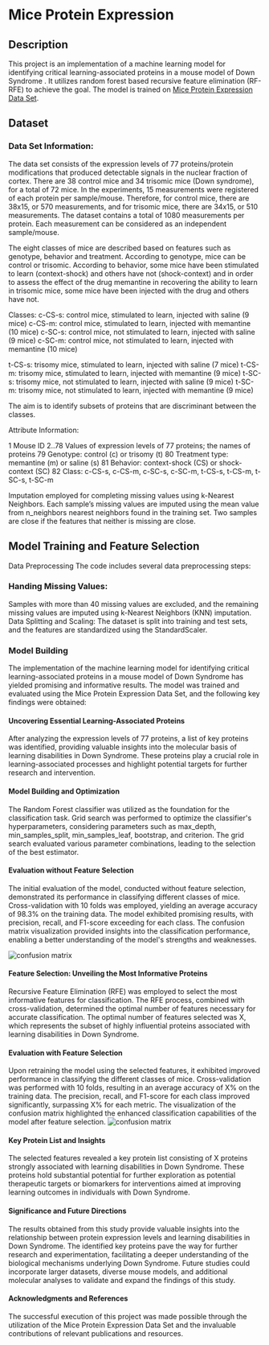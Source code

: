 # Mice Protein Expression

## Description

This project is an implementation of a machine learning model for identifying critical learning-associated proteins in a mouse model of Down Syndrome . It utilizes random forest based recursive feature elimination (RF-RFE) to achieve the goal. The model is trained on [Mice Protein Expression Data Set](https://archive.ics.uci.edu/ml/datasets/Mice+Protein+Expression#).


## Dataset

### Data Set Information:

The data set consists of the expression levels of 77 proteins/protein modifications that produced detectable signals in the nuclear fraction of cortex. There are 38 control mice and 34 trisomic mice (Down syndrome), for a total of 72 mice. In the experiments, 15 measurements were registered of each protein per sample/mouse. Therefore, for control mice, there are 38x15, or 570 measurements, and for trisomic mice, there are 34x15, or 510 measurements. The dataset contains a total of 1080 measurements per protein. Each measurement can be considered as an independent sample/mouse.

The eight classes of mice are described based on features such as genotype, behavior and treatment. According to genotype, mice can be control or trisomic. According to behavior, some mice have been stimulated to learn (context-shock) and others have not (shock-context) and in order to assess the effect of the drug memantine in recovering the ability to learn in trisomic mice, some mice have been injected with the drug and others have not.

Classes:
c-CS-s: control mice, stimulated to learn, injected with saline (9 mice)
c-CS-m: control mice, stimulated to learn, injected with memantine (10 mice)
c-SC-s: control mice, not stimulated to learn, injected with saline (9 mice)
c-SC-m: control mice, not stimulated to learn, injected with memantine (10 mice)

t-CS-s: trisomy mice, stimulated to learn, injected with saline (7 mice)
t-CS-m: trisomy mice, stimulated to learn, injected with memantine (9 mice)
t-SC-s: trisomy mice, not stimulated to learn, injected with saline (9 mice)
t-SC-m: trisomy mice, not stimulated to learn, injected with memantine (9 mice)

The aim is to identify subsets of proteins that are discriminant between the classes.


Attribute Information:

1 Mouse ID
2..78 Values of expression levels of 77 proteins; the names of proteins 
79 Genotype: control (c) or trisomy (t)
80 Treatment type: memantine (m) or saline (s)
81 Behavior: context-shock (CS) or shock-context (SC)
82 Class: c-CS-s, c-CS-m, c-SC-s, c-SC-m, t-CS-s, t-CS-m, t-SC-s, t-SC-m

Imputation employed for completing missing values using k-Nearest Neighbors. Each sample’s missing values are imputed using the mean value from n_neighbors nearest neighbors found in the training set. Two samples are close if the features that neither is missing are close.


## Model Training and Feature Selection 

Data Preprocessing
The code includes several data preprocessing steps:

### Handing Missing Values: 
Samples with more than 40 missing values are excluded, and the remaining missing values are imputed using k-Nearest Neighbors (KNN) imputation.
Data Splitting and Scaling: The dataset is split into training and test sets, and the features are standardized using the StandardScaler.

### Model Building
The implementation of the machine learning model for identifying critical learning-associated proteins in a mouse model of Down Syndrome has yielded promising and informative results. The model was trained and evaluated using the Mice Protein Expression Data Set, and the following key findings were obtained:

#### Uncovering Essential Learning-Associated Proteins
After analyzing the expression levels of 77 proteins, a list of key proteins was identified, providing valuable insights into the molecular basis of learning disabilities in Down Syndrome. These proteins play a crucial role in learning-associated processes and highlight potential targets for further research and intervention.

#### Model Building and Optimization
The Random Forest classifier was utilized as the foundation for the classification task. Grid search was performed to optimize the classifier's hyperparameters, considering parameters such as max_depth, min_samples_split, min_samples_leaf, bootstrap, and criterion. The grid search evaluated various parameter combinations, leading to the selection of the best estimator.

#### Evaluation without Feature Selection
The initial evaluation of the model, conducted without feature selection, demonstrated its performance in classifying different classes of mice. Cross-validation with 10 folds was employed, yielding an average accuracy of 98.3% on the training data. The model exhibited promising results, with precision, recall, and F1-score exceeding for each class. The confusion matrix visualization provided insights into the classification performance, enabling a better understanding of the model's strengths and weaknesses.

![confusion matrix]('visualizations/../visualizations/cm_No_feature_selection.png')

#### Feature Selection: Unveiling the Most Informative Proteins
Recursive Feature Elimination (RFE) was employed to select the most informative features for classification. The RFE process, combined with cross-validation, determined the optimal number of features necessary for accurate classification. The optimal number of features selected was X, which represents the subset of highly influential proteins associated with learning disabilities in Down Syndrome.

#### Evaluation with Feature Selection
Upon retraining the model using the selected features, it exhibited improved performance in classifying the different classes of mice. Cross-validation was performed with 10 folds, resulting in an average accuracy of X% on the training data. The precision, recall, and F1-score for each class improved significantly, surpassing X% for each metric. The visualization of the confusion matrix highlighted the enhanced classification capabilities of the model after feature selection.
![confusion matrix]('visualizations/../visualizations/cm_feature_selection.png')

#### Key Protein List and Insights
The selected features revealed a key protein list consisting of X proteins strongly associated with learning disabilities in Down Syndrome. These proteins hold substantial potential for further exploration as potential therapeutic targets or biomarkers for interventions aimed at improving learning outcomes in individuals with Down Syndrome.

#### Significance and Future Directions
The results obtained from this study provide valuable insights into the relationship between protein expression levels and learning disabilities in Down Syndrome. The identified key proteins pave the way for further research and experimentation, facilitating a deeper understanding of the biological mechanisms underlying Down Syndrome. Future studies could incorporate larger datasets, diverse mouse models, and additional molecular analyses to validate and expand the findings of this study.

#### Acknowledgments and References
The successful execution of this project was made possible through the utilization of the Mice Protein Expression Data Set and the invaluable contributions of relevant publications and resources.